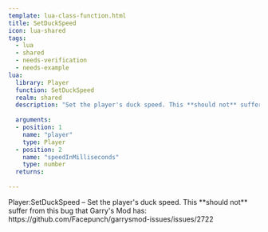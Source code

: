 ```yaml
---
template: lua-class-function.html
title: SetDuckSpeed
icon: lua-shared
tags:
  - lua
  - shared
  - needs-verification
  - needs-example
lua:
  library: Player
  function: SetDuckSpeed
  realm: shared
  description: "Set the player's duck speed. This **should not** suffer from this bug that Garry's Mod has: https://github.com/Facepunch/garrysmod-issues/issues/2722"
  
  arguments:
  - position: 1
    name: "player"
    type: Player
  - position: 2
    name: "speedInMilliseconds"
    type: number
  returns:
    
---
```


<div class="lua__search__keywords">
Player:SetDuckSpeed &#x2013; Set the player's duck speed. This **should not** suffer from this bug that Garry's Mod has: https://github.com/Facepunch/garrysmod-issues/issues/2722
</div>
